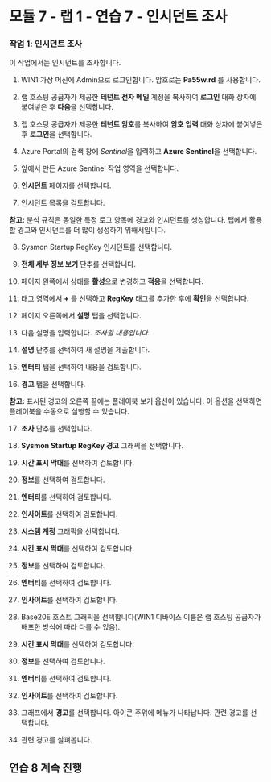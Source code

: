 ﻿# 모듈 7 - 랩 1 - 연습 7 - 인시던트 조사

### 작업 1: 인시던트 조사

이 작업에서는 인시던트를 조사합니다.

1. WIN1 가상 머신에 Admin으로 로그인합니다. 암호로는 **Pa55w.rd** 를 사용합니다.  

2. 랩 호스팅 공급자가 제공한 **테넌트 전자 메일** 계정을 복사하여 **로그인** 대화 상자에 붙여넣은 후 **다음**을 선택합니다.

3. 랩 호스팅 공급자가 제공한 **테넌트 암호**를 복사하여 **암호 입력** 대화 상자에 붙여넣은 후 **로그인**을 선택합니다.

4. Azure Portal의 검색 창에 *Sentinel*을 입력하고 **Azure Sentinel**을 선택합니다.

5. 앞에서 만든 Azure Sentinel 작업 영역을 선택합니다.

6. **인시던트** 페이지를 선택합니다.

7. 인시던트 목록을 검토합니다.

**참고:** 분석 규칙은 동일한 특정 로그 항목에 경고와 인시던트를 생성합니다.  랩에서 활용할 경고와 인시던트를 더 많이 생성하기 위해서입니다.
  
8. Sysmon Startup RegKey 인시던트를 선택합니다.

9. **전체 세부 정보 보기** 단추를 선택합니다.

10. 페이지 왼쪽에서 상태를 **활성**으로 변경하고 **적용**을 선택합니다.

11. 태그 영역에서 **+** 를 선택하고 **RegKey** 태그를 추가한 후에 **확인**을 선택합니다.

12. 페이지 오른쪽에서 **설명** 탭을 선택합니다.

13. 다음 설명을 입력합니다. *조사할 내용입니다.*

14. **설명** 단추를 선택하여 새 설명을 제출합니다.

15. **엔터티** 탭을 선택하여 내용을 검토합니다.

16. **경고** 탭을 선택합니다.

**참고:** 표시된 경고의 오른쪽 끝에는 플레이북 보기 옵션이 있습니다.  이 옵션을 선택하면 플레이북을 수동으로 실행할 수 있습니다.

17. **조사** 단추를 선택합니다.

18. **Sysmon Startup RegKey 경고** 그래픽을 선택합니다.

19.	**시간 표시 막대**를 선택하여 검토합니다.

20. **정보**를 선택하여 검토합니다.

21.	**엔터티**를 선택하여 검토합니다.

22.	**인사이트**를 선택하여 검토합니다.

23.	**시스템 계정** 그래픽을 선택합니다.

24.	**시간 표시 막대**를 선택하여 검토합니다.

25.	**정보**를 선택하여 검토합니다.

26.	**엔터티**를 선택하여 검토합니다.

27.	**인사이트**를 선택하여 검토합니다.

28.	Base20E 호스트 그래픽을 선택합니다(WIN1 디바이스 이름은 랩 호스팅 공급자가 배포한 방식에 따라 다를 수 있음).

29.	**시간 표시 막대**를 선택하여 검토합니다.

30.	**정보**를 선택하여 검토합니다.

31.	**엔터티**를 선택하여 검토합니다.

32.	**인사이트**를 선택하여 검토합니다.

33.	그래프에서 **경고**를 선택합니다. 아이콘 주위에 메뉴가 나타납니다.  관련 경고를 선택합니다.

34. 관련 경고를 살펴봅니다.

## 연습 8 계속 진행
